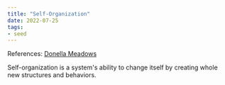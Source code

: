 ```yaml
---
title: "Self-Organization"
date: 2022-07-25
tags:
- seed
---
```

References: [Donella Meadows](/notes/Donella%20Meadows.md)

Self-organization is a system's ability to change itself by creating whole new structures and behaviors. 


